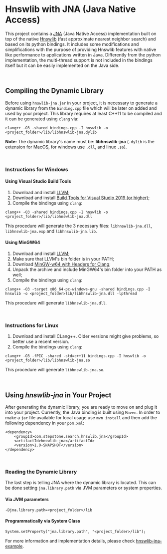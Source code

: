 # __Hnswlib with JNA (Java Native Access)__

This project contains a [JNA](https://github.com/java-native-access/jna) (Java Native Access) implementation built on top of the native [Hnswlib](https://github.com/nmslib/hnswlib) (fast approximate nearest neighbor search) and based on its python bindings. It includes some modifications and simplifications with the purpose of providing Hnswlib features with native like performance to applications written in Java. Differently from the python implementation, the multi-thread support is not included in the bindings itself but it can be easily implemented on the Java side.

&nbsp;
## __Compiling the Dynamic Library__

Before using `hnswlib-jna.jar` in your project, it is necessary to generate a dynamic library from the `binding.cpp` file which will be later on added and used by your project. This library requires at least C++11 to be compiled and it can be generated using `clang` via:

    clang++ -O3 -shared bindings.cpp -I hnswlib -o <project_folder>/lib/libhnswlib-jna.dylib

__Note:__ The dynamic library's name must be: **libhnswlib-jna** (`.dylib` is the extension for MacOS, for windows use `.dll`, and linux `.so`).

&nbsp;
### Instructions for Windows

#### Using Visual Studio Build Tools

1. Download and install [LLVM](https://releases.llvm.org/9.0.0/LLVM-9.0.0-win64.exe);
2. Download and install [Build Tools for Visual Studio 2019 (or higher)](https://visualstudio.microsoft.com/downloads/#build-tools-for-visual-studio-2019);
3. Compile the bindings using `clang`:
```
clang++ -O3 -shared bindings.cpp -I hnswlib -o <project_folder>/lib/libhnswlib-jna.dll
```
This procedure will generate the 3 necessary files: `libhnswlib-jna.dll`, `libhnswlib-jna.exp` and `libhnswlib-jna.lib`.

#### Using MinGW64

1. Download and install [LLVM](https://releases.llvm.org/9.0.0/LLVM-9.0.0-win64.exe);
2. Make sure that LLVM's bin folder is in your PATH;
3. Download [MinGW-w64 with Headers for Clang](https://sourceforge.net/projects/mingw-w64/files/Toolchains%20targetting%20Win64/Personal%20Builds/mingw-builds/8.1.0/threads-posix/seh/);
4. Unpack the archive and include MinGW64's bin folder into your PATH as well;
5. Compile the bindings using `clang`:
```
clang++ -O3 -target x86_64-pc-windows-gnu -shared bindings.cpp -I hnswlib -o <project_folder>lib/libhnswlib-jna.dll -lpthread
```
This procedure will generate `libhnswlib-jna.dll`. 

&nbsp;
### Instructions for Linux

1. Download and install CLang++. Older versions might give problems, so better use a recent version.
2. Compile the bindings using `clang`:
```
clang++ -O3 -fPIC -shared -std=c++11 bindings.cpp -I hnswlib -o <project_folder>/lib/libhnswlib-jna.so
```
This procedure will generate `libhnswlib-jna.so`. 

&nbsp;
## __Using _hnswlib-jna_ in Your Project__

After generating the dynamic library, you are ready to move on and plug it into your project. Currently, the Java binding is built using `Maven`. In order to make a `jar` file available for local usage use `mvn install` and then add the following dependency in your `pom.xml`:
```
<dependency>
    <groupId>com.stepstone.search.hnswlib.jna</groupId>
    <artifactId>hnswlib-jna</artifactId>
    <version>1.0-SNAPSHOT</version>
</dependency>
```

&nbsp;
### Reading the Dynamic Library 

The last step is telling JNA where the dynamic library is located. This can be done setting `jna.library.path` via JVM parameters or system properties.

#### Via JVM parameters

	-Djna.library.path=<project_folder>/lib

#### Programmatically via System Class

	System.setProperty("jna.library.path", "<project_folder>/lib");

For more information and implementation details, please check [hnswlib-jna-example](./hnswlib-jna-example/).